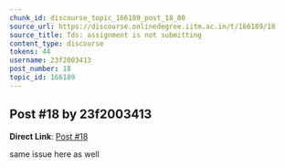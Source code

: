 ```yaml
---
chunk_id: discourse_topic_166189_post_18_00
source_url: https://discourse.onlinedegree.iitm.ac.in/t/166189/18
source_title: Tds: assignment is not submitting
content_type: discourse
tokens: 44
username: 23f2003413
post_number: 18
topic_id: 166189
---
```


## Post #18 by 23f2003413

**Direct Link**: [Post #18](https://discourse.onlinedegree.iitm.ac.in/t/166189/18)

same issue here as well
